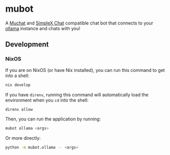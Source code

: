 # mubot

A [Muchat](https://github.com/mugraph-payments/muchat) and [SimpleX Chat](https://simplex.chat) compatible chat bot that connects to your [ollama](https://ollama.com) instance and chats with you!

## Development

### NixOS

If you are on NixOS (or have Nix installed), you can run this command to get into a shell:

```sh
nix develop
```

If you have `direnv`, running this command will automatically load the environment when you `cd` into the shell:

```sh
direnv allow
```

Then, you can run the application by running:

```sh
mubot ollama <args>
```

Or more directly:

```sh
python -m mubot.ollama -- <args>
```

